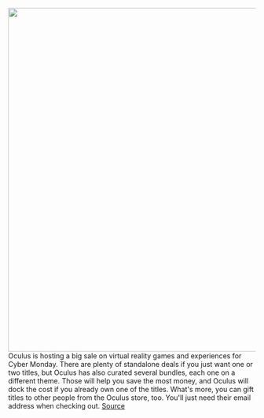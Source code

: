 <img src='https://cdn.vox-cdn.com/thumbor/wvL-Vjj4saOdl1ZVTLRYI-RjuDs=/0x0:2040x1360/1200x800/filters:focal(857x517:1183x843)/cdn.vox-cdn.com/uploads/chorus_image/image/67988655/akrales_200904_4160_0390.0.5.jpg' width='700px' /><br/>
Oculus is hosting a big sale on virtual reality games and experiences for Cyber Monday. There are plenty of standalone deals if you just want one or two titles, but Oculus has also curated several bundles, each one on a different theme. Those will help you save the most money, and Oculus will dock the cost if you already own one of the titles. What's more, you can gift titles to other people from the Oculus store, too. You'll just need their email address when checking out.
<a href='https://www.theverge.com/good-deals/21697473/oculus-black-friday-games-experiences-vr-headset-sale-deal-cyber-monday'> Source <a/>